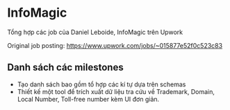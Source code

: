 # InfoMagic
Tổng hợp các job của Daniel Leboide, InfoMagic trên Upwork 

Original job posting: https://www.upwork.com/jobs/~015877e52f0c523c83

## Danh sách các milestones
- Tạo danh sách bao gồm tổ hợp các kí tự dựa trên schemas
- Thiết kế một tool để trích xuất dữ liệu tra cứu về Trademark, Domain, Local Number, Toll-free number kèm UI đơn giản.